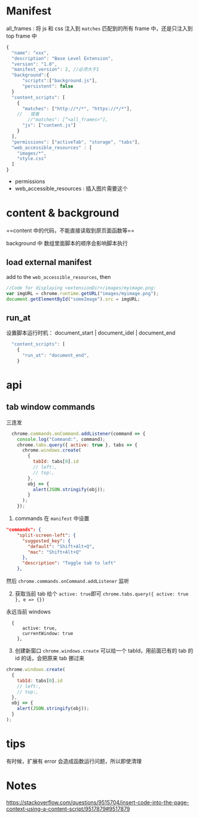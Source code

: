 # Manifest

all_frames : 将 js 和 css 注入到 `matches` 匹配到的所有 frame 中，还是只注入到 top frame 中

```js
{
  "name": "xxx",
  "description": "Base Level Extension",
  "version": "1.0",
  "manifest_version": 2, //必须大于1
  "background":{
      "scripts":["background.js"],
      "persistent": false
  }
  "content_scripts": [
    {
      "matches": ["http://*/*", "https://*/*"],
    //   或者
        //"matches": [”<all_frames>"],
      "js": ["content.js"]
    }
  ],
  "permissions": ["activeTab", "storage", "tabs"],
  "web_accessible_resources" : [
    "images/*",
    "style.css"
  ]
}

```

- permissions
- web_accessible_resources : 插入图片需要这个

# content & background

==content 中的代码，不能直接读取到原页面函数等==

background 中 数组里面脚本的顺序会影响脚本执行

## load external manifest

add to the `web_accessible_resources`, then

```js
//Code for displaying <extensionDir>/images/myimage.png:
var imgURL = chrome.runtime.getURL("images/myimage.png");
document.getElementById("someImage").src = imgURL;
```

## run_at

设置脚本运行时机： document_start | document_idel | document_end

```javascript
  "content_scripts": [
    {
      "run_at": "document_end",
    }
```

# api

## tab window commands

三连发

```js
  chrome.commands.onCommand.addListener(command => {
    console.log("Command:", command);
    chrome.tabs.query({ active: true }, tabs => {
      chrome.windows.create(
        {
          tabId: tabs[0].id
          // left:,
          // top:,
        },
        obj => {
          alert(JSON.stringify(obj));
        }
      );
    });
```

1. commands
   在 `manifest` 中设置

```json
"commands": {
    "split-screen-left": {
      "suggested_key": {
        "default": "Shift+Alt+Q",
        "mac": "Shift+Alt+Q"
      },
      "description": "Toggle tab to left"
    },
```

然后 `chrome.commands.onCommand.addListener` 监听

2. 获取当前 tab
   给个 `active: true`即可
   `chrome.tabs.query({ active: true }, e => {})`

永远当前 windows

```
  {
      active: true,
      currentWindow: true
    },
```

3. 创建新窗口
   `chrome.windows.create`
   可以给一个 tabId，用前面已有的 tab 的 id 的话，会把原来 tab 挪过来

```js
chrome.windows.create(
  {
    tabId: tabs[0].id
    // left:,
    // top:,
  },
  obj => {
    alert(JSON.stringify(obj));
  }
);
```

# tips

有时候，扩展有 error 会造成函数运行问题，所以即使清理

# Notes

https://stackoverflow.com/questions/9515704/insert-code-into-the-page-context-using-a-content-script/9517879#9517879
